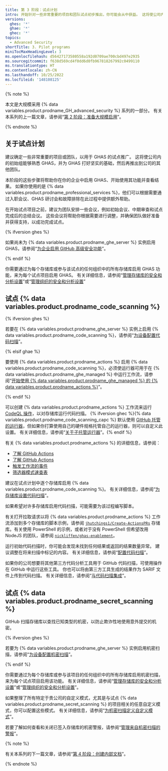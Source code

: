 ```yaml
---
title: 第 3 阶段：试点计划
intro: 开始针对一些非常重要的项目和团队试点初步推出，你可能会从中获益。 这将使公司内的初始组能够熟悉 GHAS，了解如何启用和配置 GHAS，并基于 GHAS 打好坚实的基础，然后再推出到公司的其他团队。
versions:
  ghes: '*'
  ghae: '*'
  ghec: '*'
topics:
  - Advanced Security
shortTitle: 3. Pilot programs
miniTocMaxHeadingLevel: 3
ms.openlocfilehash: d56427173580558a192d0709ae700cbd497e2935
ms.sourcegitcommit: f638d569cd4f0dd6d0fb967818267992c0499110
ms.translationtype: HT
ms.contentlocale: zh-CN
ms.lasthandoff: 10/25/2022
ms.locfileid: '148108125'
---
```

{% note %}

本文是大规模采用 {% data variables.product.prodname_GH_advanced_security %} 系列的一部分。 有关本系列的上一篇文章，请参阅“[第 2 阶段：准备大规模启用](/code-security/adopting-github-advanced-security-at-scale/phase-2-preparing-to-enable-at-scale)”。

{% endnote %}

## 关于试点计划

建议确定一些非常重要的项目或团队，以用于 GHAS 的试点推广。 这将使公司内的初始组能够熟悉 GHAS，并为 GHAS 打好坚实的基础，然后再推出到公司的其他团队。

本阶段的这些步骤将帮助你在你的企业中启用 GHAS、开始使用其功能并查看结果。 如果你使用的是 {% data variables.product.prodname_professional_services %}，他们可以根据需要通过入职会议、GHAS 研讨会和故障排除在此过程中提供额外帮助。

在开始试点项目之前，建议为团队安排一些会议，例如初始会议、中期审查和试点完成后的总结会议。 这些会议将帮助你根据需要进行调整，并确保团队做好准备并获得支持，以成功完成试点。

{% ifversion ghes %}

如果尚未为 {% data variables.product.prodname_ghe_server %} 实例启用 GHAS，请参阅“[为企业启用 GitHub 高级安全功能](/admin/advanced-security/enabling-github-advanced-security-for-your-enterprise)”。

{% endif %}

你需要通过为每个存储库或参与该试点的任何组织中的所有存储库启用 GHAS 功能，来为每个试点项目启用 GHAS。 有关详细信息，请参阅“[管理存储库的安全和分析设置](/repositories/managing-your-repositorys-settings-and-features/enabling-features-for-your-repository/managing-security-and-analysis-settings-for-your-repository)”或“[管理组织的安全和分析设置](/organizations/keeping-your-organization-secure/managing-security-and-analysis-settings-for-your-organization)”

## 试点 {% data variables.product.prodname_code_scanning %}

{% ifversion ghes %}

若要在 {% data variables.product.prodname_ghe_server %} 实例上启用 {% data variables.product.prodname_code_scanning %}，请参阅“[为设备配置代码扫描](/admin/advanced-security/configuring-code-scanning-for-your-appliance)”。

{% elsif ghae %}

要使用 {% data variables.product.prodname_actions %} 启用 {% data variables.product.prodname_code_scanning %}，必须使运行器可用于在 {% data variables.product.prodname_ghe_managed %} 中运行工作流，请参阅“[开始使用 {% data variables.product.prodname_ghe_managed %} 的 {% data variables.product.prodname_actions %}](/admin/github-actions/getting-started-with-github-actions-for-your-enterprise/getting-started-with-github-actions-for-github-ae)”。

{% endif %}

可以创建 {% data variables.product.prodname_actions %} 工作流来运行 [CodeQL 操作](https://github.com/github/codeql-action/)，以对存储库运行代码扫描。 {% ifversion ghec %}{% data variables.product.prodname_code_scanning_capc %} 默认使用 [GitHub 托管的运行器](/actions/using-github-hosted-runners/about-github-hosted-runners)，但如果你打算使用自己的硬件规格托管自己的运行器，则可以自定义此设置。 有关详细信息，请参阅“[关于子托管运行器](/actions/hosting-your-own-runners)”。{% endif %}

有关 {% data variables.product.prodname_actions %} 的详细信息，请参阅：
  - [了解 GitHub Actions](/actions/learn-github-actions)
  - [了解 GitHub Actions](/actions/learn-github-actions/understanding-github-actions)
  - [触发工作流的事件](/actions/learn-github-actions/events-that-trigger-workflows)
  - [筛选器模式速查表](/actions/learn-github-actions/workflow-syntax-for-github-actions#filter-pattern-cheat-sheet)

建议在试点计划中逐个存储库启用 {% data variables.product.prodname_code_scanning %}。 有关详细信息，请参阅“[为存储库设置代码扫描](/code-security/code-scanning/automatically-scanning-your-code-for-vulnerabilities-and-errors/setting-up-code-scanning-for-a-repository)”。

如果希望对许多存储库启用代码扫描，可能需要为该过程编写脚本。

有关打开拉取请求以将 {% data variables.product.prodname_actions %} 工作流添加到多个存储库的脚本示例，请参阅 [`jhutchings1/Create-ActionsPRs`](https://github.com/jhutchings1/Create-ActionsPRs) 存储库。有关使用 PowerShell 的示例，或者对于没有 PowerShell 但希望改用 NodeJS 的团队，请参阅 [`nickliffen/ghas-enablement`](https://github.com/NickLiffen/ghas-enablement)。

运行初始代码扫描时，你可能会发现未找到任何结果或返回的结果数量异常。 建议调整在将来扫描中标记的内容。 有关详细信息，请参阅“[配置代码扫描](/code-security/code-scanning/automatically-scanning-your-code-for-vulnerabilities-and-errors/configuring-code-scanning)”。

如果你的公司想要将其他第三方代码分析工具用于 GitHub 代码扫描，可使用操作在 GitHub 中运行这些工具。 你也可以将由第三方工具生成的结果作为 SARIF 文件上传到代码扫描。 有关详细信息，请参阅“[与代码扫描集成](/code-security/code-scanning/integrating-with-code-scanning)”。

## 试点 {% data variables.product.prodname_secret_scanning %}

GitHub 扫描存储库以查找已知类型的机密，以防止欺诈性地使用意外提交的机密。

{% ifversion ghes %}

若要为 {% data variables.product.prodname_ghe_server %} 实例启用机密扫描，请参阅“[为设备配置机密扫描](/admin/advanced-security/configuring-secret-scanning-for-your-appliance)”。

{% endif %}

你需要通过为每个存储库或参与该项目的任何组织中的所有存储库启用机密扫描，来为每个试点项目启用该功能。 有关详细信息，请参阅“[管理存储库的安全和分析设置](/repositories/managing-your-repositorys-settings-and-features/enabling-features-for-your-repository/managing-security-and-analysis-settings-for-your-repository)”或“[管理组织的安全和分析设置](/organizations/keeping-your-organization-secure/managing-security-and-analysis-settings-for-your-organization)”。

如果整理了所有特定于贵公司的自定义模式，尤其是与试点 {% data variables.product.prodname_secret_scanning %} 的项目相关的任意自定义模式，你可以配置这些模式。 有关详细信息，请参阅“[为机密扫描定义自定义模式](/code-security/secret-scanning/defining-custom-patterns-for-secret-scanning)”。

若要了解如何查看和关闭已签入存储库的机密警报，请参阅“[管理来自机密扫描的警报](/code-security/secret-scanning/managing-alerts-from-secret-scanning)”。

{% note %}

有关本系列的下一篇文章，请参阅“[第 4 阶段：创建内部文档](/code-security/adopting-github-advanced-security-at-scale/phase-4-create-internal-documentation)”。

{% endnote %}
